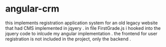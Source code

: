 # angular-crm

this implements registration application system for an old legacy website that had CMS implemented in jqyery .
in file FirstGrade.js i hooked into the jquery code to inlcude my angular implementation .
the frontend for user registration is not included in the project, only the backend .

